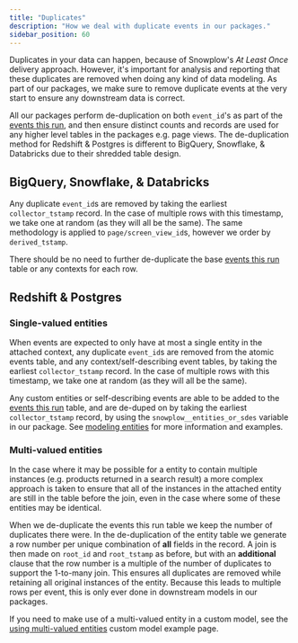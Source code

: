 ```yaml
---
title: "Duplicates"
description: "How we deal with duplicate events in our packages."
sidebar_position: 60
---
```


Duplicates in your data can happen, because of Snowplow's _At Least Once_ delivery approach. However, it's important for analysis and reporting that these duplicates are removed when doing any kind of data modeling. As part of our packages, we make sure to remove duplicate events at the very start to ensure any downstream data is correct.

All our packages perform de-duplication on both `event_id`'s as part of the [events this run](/docs/modeling-your-data/modeling-your-data-with-dbt/package-mechanics/this-run-tables/index.md#events-this-run), and then ensure distinct counts and records are used for any higher level tables in the packages e.g. page views. The de-duplication method for Redshift & Postgres is different to BigQuery, Snowflake, & Databricks due to their shredded table design. 

## BigQuery, Snowflake, & Databricks

Any duplicate `event_id`s are removed by taking the earliest `collector_tstamp` record. In the case of multiple rows with this timestamp, we take one at random (as they will all be the same). The same methodology is applied to `page/screen_view_id`s, however we order by `derived_tstamp`. 

There should be no need to further de-duplicate the base [events this run](/docs/modeling-your-data/modeling-your-data-with-dbt/package-mechanics/this-run-tables/index.md#events-this-run) table or any contexts for each row.

## Redshift & Postgres

### Single-valued entities
When events are expected to only have at most a single entity in the attached context, any duplicate `event_id`s are removed from the atomic events table, and any context/self-describing event tables, by taking the earliest `collector_tstamp` record. In the case of multiple rows with this timestamp, we take one at random (as they will all be the same).

Any custom entities or self-describing events are able to be added to the [events this run](/docs/modeling-your-data/modeling-your-data-with-dbt/package-mechanics/this-run-tables/index.md#events-this-run) table, and are de-duped on by taking the earliest `collector_tstamp` record, by using the `snowplow__entities_or_sdes` variable in our package. See [modeling entities](/docs/modeling-your-data/modeling-your-data-with-dbt/package-features/modeling-entities/index.md) for more information and examples.


### Multi-valued entities
In the case where it may be possible for a entity to contain multiple instances (e.g. products returned in a search result) a more complex approach is taken to ensure that all of the instances in the attached entity are still in the table before the join, even in the case where some of these entities may be identical. 

When we de-duplicate the events this run table we keep the number of duplicates there were. In the de-duplication of the entity table we generate a row number per unique combination of **all** fields in the record. A join is then made on `root_id` and `root_tstamp` as before, but with an **additional** clause that the row number is a multiple of the number of duplicates to support the 1-to-many join. This ensures all duplicates are removed while retaining all original instances of the entity. Because this leads to multiple rows per event, this is only ever done in downstream models in our packages.

If you need to make use of a multi-valued entity in a custom model, see the [using multi-valued entities](/docs/modeling-your-data/modeling-your-data-with-dbt/dbt-custom-models/examples/using-mulit-valued-entities/index.md) custom model example page.
